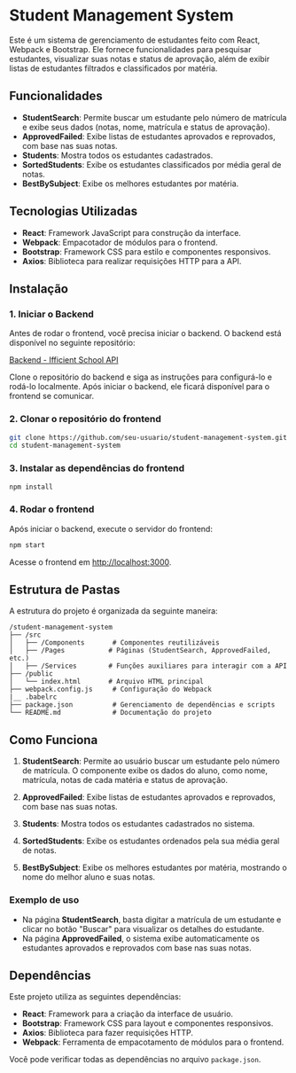 # Student Management System

Este é um sistema de gerenciamento de estudantes feito com React, Webpack e Bootstrap. Ele fornece funcionalidades para pesquisar estudantes, visualizar suas notas e status de aprovação, além de exibir listas de estudantes filtrados e classificados por matéria.

## Funcionalidades

- **StudentSearch**: Permite buscar um estudante pelo número de matrícula e exibe seus dados (notas, nome, matrícula e status de aprovação).
- **ApprovedFailed**: Exibe listas de estudantes aprovados e reprovados, com base nas suas notas.
- **Students**: Mostra todos os estudantes cadastrados.
- **SortedStudents**: Exibe os estudantes classificados por média geral de notas.
- **BestBySubject**: Exibe os melhores estudantes por matéria.

## Tecnologias Utilizadas

- **React**: Framework JavaScript para construção da interface.
- **Webpack**: Empacotador de módulos para o frontend.
- **Bootstrap**: Framework CSS para estilo e componentes responsivos.
- **Axios**: Biblioteca para realizar requisições HTTP para a API.

## Instalação

### 1. Iniciar o Backend

Antes de rodar o frontend, você precisa iniciar o backend. O backend está disponível no seguinte repositório:

[Backend - Ifficient School API](https://github.com/gilyssa/ifficient-school-api)

Clone o repositório do backend e siga as instruções para configurá-lo e rodá-lo localmente. Após iniciar o backend, ele ficará disponível para o frontend se comunicar.

### 2. Clonar o repositório do frontend

```bash
git clone https://github.com/seu-usuario/student-management-system.git
cd student-management-system
```

### 3. Instalar as dependências do frontend

```bash
npm install
```

### 4. Rodar o frontend

Após iniciar o backend, execute o servidor do frontend:

```bash
npm start
```

Acesse o frontend em [http://localhost:3000](http://localhost:3000).

## Estrutura de Pastas

A estrutura do projeto é organizada da seguinte maneira:

```
/student-management-system
├── /src
│   ├── /Components       # Componentes reutilizáveis
│   ├── /Pages           # Páginas (StudentSearch, ApprovedFailed, etc.)
│   ├── /Services        # Funções auxiliares para interagir com a API
├── /public
│   └── index.html       # Arquivo HTML principal
├── webpack.config.js     # Configuração do Webpack
|__ .babelrc
├── package.json          # Gerenciamento de dependências e scripts
└── README.md             # Documentação do projeto
```

## Como Funciona

1. **StudentSearch**: Permite ao usuário buscar um estudante pelo número de matrícula. O componente exibe os dados do aluno, como nome, matrícula, notas de cada matéria e status de aprovação.

2. **ApprovedFailed**: Exibe listas de estudantes aprovados e reprovados, com base nas suas notas.

3. **Students**: Mostra todos os estudantes cadastrados no sistema.

4. **SortedStudents**: Exibe os estudantes ordenados pela sua média geral de notas.

5. **BestBySubject**: Exibe os melhores estudantes por matéria, mostrando o nome do melhor aluno e suas notas.

### Exemplo de uso

- Na página **StudentSearch**, basta digitar a matrícula de um estudante e clicar no botão "Buscar" para visualizar os detalhes do estudante.
- Na página **ApprovedFailed**, o sistema exibe automaticamente os estudantes aprovados e reprovados com base nas suas notas.

## Dependências

Este projeto utiliza as seguintes dependências:

- **React**: Framework para a criação da interface de usuário.
- **Bootstrap**: Framework CSS para layout e componentes responsivos.
- **Axios**: Biblioteca para fazer requisições HTTP.
- **Webpack**: Ferramenta de empacotamento de módulos para o frontend.

Você pode verificar todas as dependências no arquivo `package.json`.

